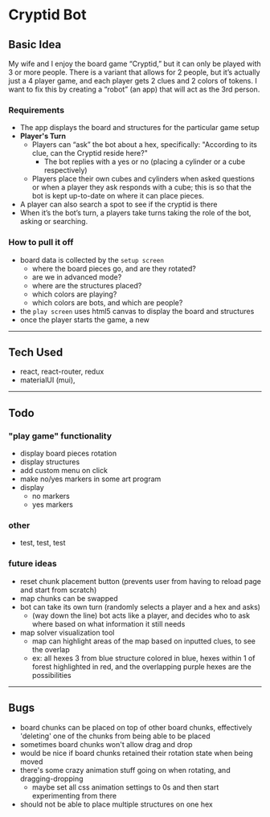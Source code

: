 # Cryptid Bot

## Basic Idea
My wife and I enjoy the board game “Cryptid,” but it can only be played with 3 or more people. There is a variant that allows for 2 people, but it’s actually just a 4 player game, and each player gets 2 clues and 2 colors of tokens. I want to fix this by creating a “robot” (an app) that will act as the 3rd person.

### Requirements
- The app displays the board and structures for the particular game setup
- **Player's Turn**
  - Players can “ask” the bot about a hex, specifically: "According to its clue, can the Cryptid reside here?"
    - The bot replies with a yes or no (placing a cylinder or a cube respectively)
  - Players place their own cubes and cylinders when asked questions or when a player they ask responds with a cube; this is so that the bot is kept up-to-date on where it can place pieces.
- A player can also search a spot to see if the cryptid is there
- When it’s the bot’s turn, a players take turns taking the role of the bot, asking or searching.

### How to pull it off
- board data is collected by the `setup screen`
  - where the board pieces go, and are they rotated?
  - are we in advanced mode?
  - where are the structures placed?
  - which colors are playing?
  - which colors are bots, and which are people?
- the `play screen` uses html5 canvas to display the board and structures
- once the player starts the game, a new 

---

## Tech Used
- react, react-router, redux
- materialUI (mui), 

---

## Todo
### "play game" functionality
- display board pieces rotation
- display structures
- add custom menu on click
- make no/yes markers in some art program
- display
  - no markers
  - yes markers

### other
- test, test, test

### future ideas
- reset chunk placement button (prevents user from having to reload page and start from scratch)
- map chunks can be swapped
- bot can take its own turn (randomly selects a player and a hex and asks)
  - (way down the line) bot acts like a player, and decides who to ask where based on what information it still needs
- map solver visualization tool
  - map can highlight areas of the map based on inputted clues, to see the overlap
  - ex: all hexes 3 from blue structure colored in blue, hexes within 1 of forest highlighted in red, and the overlapping purple hexes are the possibilities

---

## Bugs
- board chunks can be placed on top of other board chunks, effectively 'deleting' one of the chunks from being able to be placed
- sometimes board chunks won't allow drag and drop
- would be nice if board chunks retained their rotation state when being moved
- there's some crazy animation stuff going on when rotating, and dragging-dropping
  - maybe set all css animation settings to 0s and then start experimenting from there
- should not be able to place multiple structures on one hex





